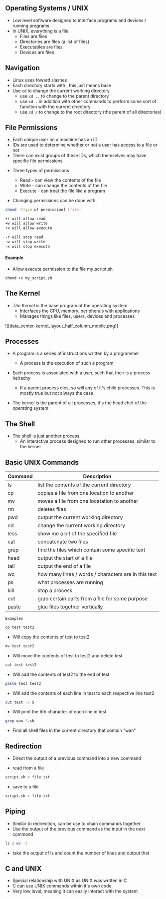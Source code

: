 ## Operating Systems / UNIX

* Low level software designed to interface programs and devices / running programs
* In UNIX, everything is a file
	* Files are files
	* Directories are files (a list of files)
	* Executables are files
	* Devices are files


## Navigation

- Linux uses foward slashes
- Each directory starts with \, this just means base
- Use `cd` to change the current working directory
	- use `cd ..` to change to the parent directory
	- use `cd .` in addition with other commands to perform some sort of function with the current directory
	- use `cd /` to change to the root directory (the parent of all directories)


## File Permissions

* Each unique user on a machine has an ID
* IDs are used to determine whether or not a user has access to a file or not
* There can exist groups of these IDs, which themselves may have specific file permissions

- Three types of permissions
	- Read - can view the contents of the file
	- Write - can change the contents of the file
	- Execute - can treat the file like a program

- Changing permissions can be done with:

``` bash
chmod -[type of permission] [file]
```

```bash
+r will allow read
+w will allow write
+x will allow execute

-r will stop read
-w will stop write
-x will stop execute
```

#### Example

- Allow execute permission to the file my_script.sh

```
chmod +x my_script.sh
```


## The Kernel

- *The Kernel* is the base program of the operating system
	- Interfaces the CPU, memory. peripherals with applications
	- Manages things like files, users, devices and processes

![[data_center-kernel_layout_half_column_mobile.png]]


## Processes

- A program is a series of instructions written by a programmer
	- A process is the execution of such a program

- Each process is associated with a user, such that their is a process heirachy
	- If a parent process dies, so will any of it's child processes. This is mostly true but not always the case

- The kernel is the parent of all processes, it's the head chef of the operating system

## The Shell

- The shell is just another process
	- An interactive process designed to run other processes, similar to the kernel


## Basic UNIX Commands

| Command | Description                                          |
| ------- | ---------------------------------------------------- |
| ls      | list the contents of the current directory           |
| cp      | copies a file from one location to another           |
| mv      | moves a file from one locatation to another          |
| rm      | deletes files                                        |
| pwd     | output the current working directory                 |
| cd      | change the current working directory                 |
| less    | show me a bit of the specified file                  |
| cat     | concatenate two files                                |
| grep    | find the files which contain some specific text      |
| head    | output the start of a file                           |
| tail    | output the end of a file                             |
| wc      | how many lines / words / characters are in this text |
| ps      | what processes are running                           |
| kill    | stop a process                                       |
| cut     | grab certain parts from a file for some purpose      |
| paste   | glue files together vertically                                                     |

`Examples`
```bash
cp test test2
```

- Will copy the contents of test to test2

```bash
mv test test2
```

- Will move the contents of test to test2 and delete test 

```bash
cat test test2
```

- Will add the contents of test2 to the end of test

```bash
paste test test2
```

- Will add the contents of each line in test to each respective line test2

```bash
cut test -c 5
```

- Will print the 5th character of each line in test

```bash
grep wan *.sh
```

- Find all shell files in the current directory that contain "wan"

## Redirection

- Direct the output of a previous command into a new command

- read from a file
``` bash
script.sh < file.txt
```

- save to a file
``` bash
script.sh > file.txt
```

## Piping

- Similar to redirection, can be use to chain commands together
- Use the output of the previous command as the input in the next command

```bash
ls | wc -l
```

- take the output of ls and count the number of lines and output that

## C and UNIX

- Special relationship with UNIX as UNIX was written in C
- C can use UNIX commands within it's own code
- Very low level, meaning it can easily interact with the system